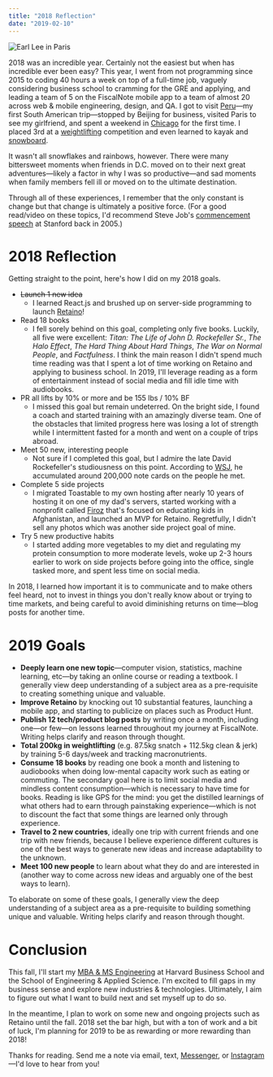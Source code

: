 ```yaml
---
title: "2018 Reflection"
date: "2019-02-10"
---
```


![Earl Lee in Paris](/earl-lee-in-paris.jpg)

2018 was an incredible year. Certainly not the easiest but when has incredible ever been easy? This year, I went from not programming since 2015 to coding 40 hours a week on top of a full-time job, vaguely considering business school to cramming for the GRE and applying, and leading a team of 5 on the FiscalNote mobile app to a team of almost 20 across web & mobile engineering, design, and QA. I got to visit [Peru](https://www.instagram.com/p/BrOuJwvHaKY/)—my first South American trip—stopped by Beijing for business, visited Paris to see my girlfriend, and spent a weekend in [Chicago](https://www.instagram.com/p/Bm7AiDzByFf/) for the first time. I placed 3rd at a [weightlifting](https://www.instagram.com/p/BlOwha-BLb1/) competition and even learned to kayak and [snowboard](https://www.instagram.com/p/BgKXig7jAz1/).

It wasn't all snowflakes and rainbows, however. There were many bittersweet moments when friends in D.C. moved on to their next great adventures—likely a factor in why I was so productive—and sad moments when family members fell ill or moved on to the ultimate destination.

Through all of these experiences, I remember that the only constant is change but that change is ultimately a positive force. (For a good read/video on these topics, I'd recommend Steve Job's [commencement speech](https://news.stanford.edu/2005/06/14/jobs-061505/) at Stanford back in 2005.)

# 2018 Reflection

Getting straight to the point, here's how I did on my 2018 goals.

- ~~Launch 1 new idea~~
  - I learned React.js and brushed up on server-side programming to launch [Retaino](https://retaino.com/)!
- Read 18 books
  - I fell sorely behind on this goal, completing only five books. Luckily, all five were excellent: _Titan: The Life of John D. Rockefeller Sr._, _The Halo Effect_, _The Hard Thing About Hard Things_, _The War on Normal People_, and _Factfulness_. I think the main reason I didn't spend much time reading was that I spent a lot of time working on Retaino and applying to business school. In 2019, I'll leverage reading as a form of entertainment instead of social media and fill idle time with audiobooks.
- PR all lifts by 10% or more and be 155 lbs / 10% BF
  - I missed this goal but remain undeterred. On the bright side, I found a coach and started training with an amazingly diverse team. One of the obstacles that limited progress here was losing a lot of strength while I intermittent fasted for a month and went on a couple of trips abroad.
- Meet 50 new, interesting people
  - Not sure if I completed this goal, but I admire the late David Rockefeller's studiousness on this point. According to [WSJ](https://www.wsj.com/articles/david-rockefellers-famous-rolodex-is-astonishing-heres-a-first-peek-1512494592), he accumulated around 200,000 note cards on the people he met.
- Complete 5 side projects
  - I migrated Toastable to my own hosting after nearly 10 years of hosting it on one of my dad's servers, started working with a nonprofit called [Firoz](http://www.firozacademy.org/) that's focused on educating kids in Afghanistan, and launched an MVP for Retaino. Regretfully, I didn't sell any photos which was another side project goal of mine.
- Try 5 new productive habits
  - I started adding more vegetables to my diet and regulating my protein consumption to more moderate levels, woke up 2-3 hours earlier to work on side projects before going into the office, single tasked more, and spent less time on social media.

In 2018, I learned how important it is to communicate and to make others feel heard, not to invest in things you don't really know about or trying to time markets, and being careful to avoid diminishing returns on time—blog posts for another time.

# 2019 Goals

- **Deeply learn one new topic**—computer vision, statistics, machine learning, etc—by taking an online course or reading a textbook. I generally view deep understanding of a subject area as a pre-requisite to creating something unique and valuable.
- **Improve Retaino** by knocking out 10 substantial features, launching a mobile app, and starting to publicize on places such as Product Hunt.
- **Publish 12 tech/product blog posts** by writing once a month, including one—or few—on lessons learned throughout my journey at FiscalNote. Writing helps clarify and reason through thought.
- **Total 200kg in weightlifting** (e.g. 87.5kg snatch + 112.5kg clean & jerk) by training 5-6 days/week and tracking macronutrients.
- **Consume 18 books** by reading one book a month and listening to audiobooks when doing low-mental capacity work such as eating or commuting. The secondary goal here is to limit social media and mindless content consumption—which is necessary to have time for books. Reading is like GPS for the mind: you get the distilled learnings of what others had to earn through painstaking experience—which is not to discount the fact that some things are learned only through experience.
- **Travel to 2 new countries**, ideally one trip with current friends and one trip with new friends, because I believe experience different cultures is one of the best ways to generate new ideas and increase adaptability to the unknown.
- **Meet 100 new people** to learn about what they do and are interested in (another way to come across new ideas and arguably one of the best ways to learn).

To elaborate on some of these goals, I generally view the deep understanding of a subject area as a pre-requisite to building something unique and valuable. Writing helps clarify and reason through thought.

# Conclusion

This fall, I'll start my [MBA & MS Engineering](http://www.hbs.edu/ms-mba) at Harvard Business School and the School of Engineering & Applied Science. I'm excited to fill gaps in my business sense and explore new industries & technologies. Ultimately, I aim to figure out what I want to build next and set myself up to do so.

In the meantime, I plan to work on some new and ongoing projects such as Retaino until the fall. 2018 set the bar high, but with a ton of work and a bit of luck, I'm planning for 2019 to be as rewarding or more rewarding than 2018!

Thanks for reading. Send me a note via email, text, [Messenger](https://www.messenger.com/t/earlvlee), or [Instagram](https://www.instagram.com/earlvlee/)—I'd love to hear from you!
